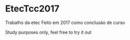 # EtecTcc2017
Trabalho da etec Feito em 2017 como conclusão de curso

Study purposes only, feel free to try it out
